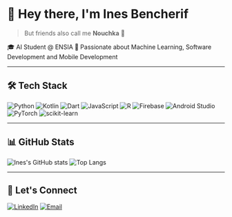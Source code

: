 # 👋 Hey there, I'm Ines Bencherif

> But friends also call me **Nouchka** 🌙

🎓 AI Student @ ENSIA
🧠 Passionate about Machine Learning, Software Development and Mobile Development

---

## 🛠️ Tech Stack

![Python](https://img.shields.io/badge/-Python-111?style=flat&logo=python)
![Kotlin](https://img.shields.io/badge/-Kotlin-111?style=flat&logo=kotlin)
![Dart](https://img.shields.io/badge/-Dart-111?style=flat&logo=dart)
![JavaScript](https://img.shields.io/badge/-JavaScript-111?style=flat&logo=javascript)
![R](https://img.shields.io/badge/-R-111?style=flat&logo=r)
![Firebase](https://img.shields.io/badge/-Firebase-111?style=flat&logo=firebase)
![Android Studio](https://img.shields.io/badge/-Android%20Studio-111?style=flat&logo=android-studio)
![PyTorch](https://img.shields.io/badge/-PyTorch-111?style=flat&logo=pytorch)
![scikit-learn](https://img.shields.io/badge/-Scikit%20Learn-111?style=flat&logo=scikit-learn)

---

## 📊 GitHub Stats

![Ines's GitHub stats](https://github-readme-stats.vercel.app/api?username=Bencherif-Ines&show_icons=true&theme=tokyonight&hide=prs)
![Top Langs](https://github-readme-stats.vercel.app/api/top-langs/?username=Bencherif-Ines&layout=compact&theme=tokyonight)


---

## 🤝 Let's Connect

[![LinkedIn](https://img.shields.io/badge/-LinkedIn-111?style=flat&logo=linkedin)](https://www.linkedin.com/in/ines-student-bencherif)
[![Email](https://img.shields.io/badge/-Gmail-111?style=flat&logo=gmail)](mailto:inesbencherifcontact@gmail.com)
